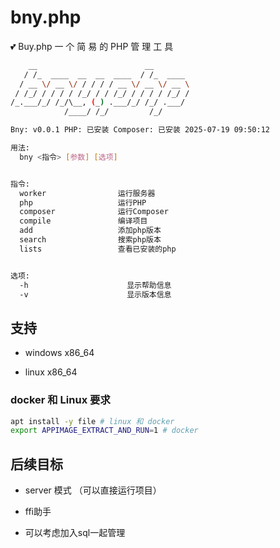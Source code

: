 # bny.php

💕 Buy.php 一 个 简 易 的 PHP 管 理 工 具

```sh
    __                        __
   / /_  ____  __  __  ____  / /_  ____
  / __ \/ __ \/ / / / / __ \/ __ \/ __ \
 / /_/ / / / / /_/ / / /_/ / / / / /_/ /
/_.___/_/ /_/\__, (_) .___/_/ /_/ .___/
            /____/ /_/         /_/

Bny: v0.0.1 PHP: 已安装 Composer: 已安装 2025-07-19 09:50:12

用法:
  bny <指令> [参数] [选项]


指令:
  worker                运行服务器
  php                   运行PHP
  composer              运行Composer
  compile               编译项目
  add                   添加php版本
  search                搜索php版本
  lists                 查看已安装的php


选项:
  -h                      显示帮助信息
  -v                      显示版本信息
```

## 支持

- windows x86_64

- linux x86_64

### docker 和 Linux 要求

```bash
apt install -y file # linux 和 docker
export APPIMAGE_EXTRACT_AND_RUN=1 # docker
```

## 后续目标

- server 模式 （可以直接运行项目）

- ffi助手

- 可以考虑加入sql一起管理